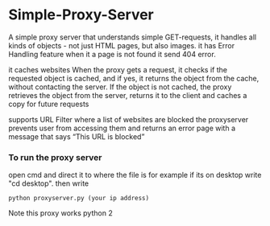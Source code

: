 # Simple-Proxy-Server
A simple proxy server that understands simple GET-requests, it handles all kinds of objects - not just HTML pages, but 
also images. 
it has Error Handling feature when it a page is not found it send 404 error.

it caches websites When the proxy gets a request, it checks if the requested object is cached, and if yes, it returns the object from the cache, 
without contacting the server. If the object is not cached, the proxy retrieves the object from the server, 
returns it to the client and caches a copy for future requests

supports URL Filter where a list of websites are blocked the proxyserver prevents user from accessing them and returns an error page 
with a message that says “This URL is blocked”

### To run the proxy server
open cmd and direct it to where the file is for example if its on desktop write "cd desktop".
then write

```
python proxyserver.py (your ip address)
```
Note this proxy works python 2
